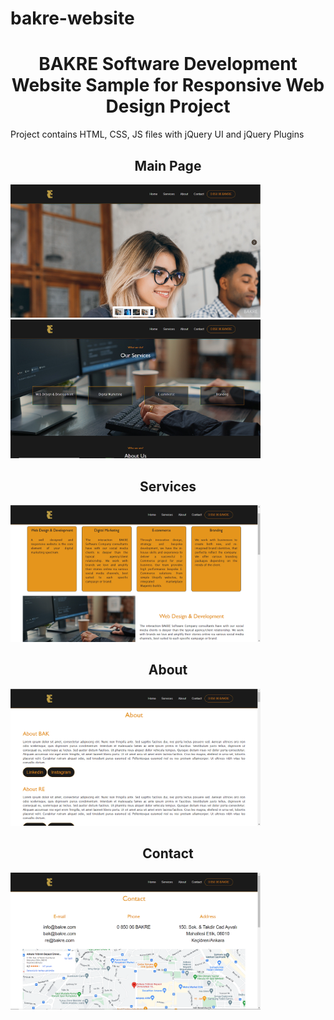 # bakre-website
<h1 style="text-align:center"><b>BAKRE Software Development Website Sample for Responsive Web Design Project</b></h1>

<p> Project contains HTML, CSS, JS files with jQuery UI and jQuery Plugins</p>

<h2 style="text-align:center">Main Page</h2>
<img style="display:inline-block" src="/screenshots/1.png" width="400px">
<img style="display:inline-block" src="/screenshots/2.png" width="400px">

<h2 style="text-align:center">Services</h2>
<img src="/screenshots/3.png" width="400px">

<h2 style="text-align:center">About</h2>
<img src="/screenshots/4.png" width="400px">

<h2 style="text-align:center">Contact</h2>
<img src="/screenshots/5.png" width="400px">

